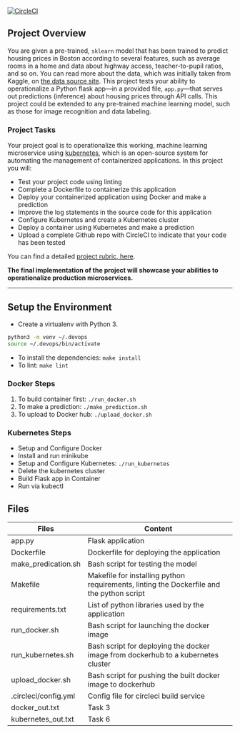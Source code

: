 [![CircleCI](https://circleci.com/gh/ongunt/DevOps_Microservices/tree/master.svg?style=svg)](https://circleci.com/gh/ongunt/DevOps_Microservices/tree/master)

## Project Overview



You are given a pre-trained, `sklearn` model that has been trained to predict housing prices in Boston according to several features, such as average rooms in a home and data about highway access, teacher-to-pupil ratios, and so on. You can read more about the data, which was initially taken from Kaggle, on [the data source site](https://www.kaggle.com/c/boston-housing). This project tests your ability to operationalize a Python flask app—in a provided file, `app.py`—that serves out predictions (inference) about housing prices through API calls. This project could be extended to any pre-trained machine learning model, such as those for image recognition and data labeling.

### Project Tasks

Your project goal is to operationalize this working, machine learning microservice using [kubernetes](https://kubernetes.io/), which is an open-source system for automating the management of containerized applications. In this project you will:
* Test your project code using linting
* Complete a Dockerfile to containerize this application
* Deploy your containerized application using Docker and make a prediction
* Improve the log statements in the source code for this application
* Configure Kubernetes and create a Kubernetes cluster
* Deploy a container using Kubernetes and make a prediction
* Upload a complete Github repo with CircleCI to indicate that your code has been tested

You can find a detailed [project rubric, here](https://review.udacity.com/#!/rubrics/2576/view).

**The final implementation of the project will showcase your abilities to operationalize production microservices.**

---

## Setup the Environment

* Create a virtualenv with Python 3.
```bash
python3 -m venv ~/.devops
source ~/.devops/bin/activate
```
* To install the dependencies: `make install`
* To lint: `make lint`

### Docker Steps
1. To build container first: `./run_docker.sh`
2. To make a prediction: `./make_prediction.sh`
3. To upload to Docker hub: `./upload_docker.sh`

### Kubernetes Steps

* Setup and Configure Docker 
* Install and run minikube
* Setup and Configure Kubernetes: `./run_kubernetes`
* Delete the kubernetes cluster
* Build Flask app in Container
* Run via kubectl


## Files

| Files                | Content                                                                                                                   |
| -------------------- | ------------------------------------------------------------------------------------------------------------------------- |
| app.py               | Flask application                                                                                                         | 
| Dockerfile           | Dockerfile for deploying the application                                                                                  | 
| make_predication.sh  | Bash script for testing the model                                                                                         |
| Makefile             | Makefile for installing python requirements, linting the Dockerfile and the python script                                 |
| requirements.txt     | List of python libraries used by the application                                                                          | 
| run_docker.sh        | Bash script for launching the docker image                                                                                |
| run_kubernetes.sh    | Bash script for deploying the docker image from dockerhub to a kubernetes cluster                                         |
| upload_docker.sh     | Bash script for pushing the built docker image to dockerhub                                                               |
| .circleci/config.yml | Config file for circleci build service                                                                                    |
| docker_out.txt       | Task 3                                                                                                                    |
| kubernetes_out.txt   | Task 6                                                                                                                    |

